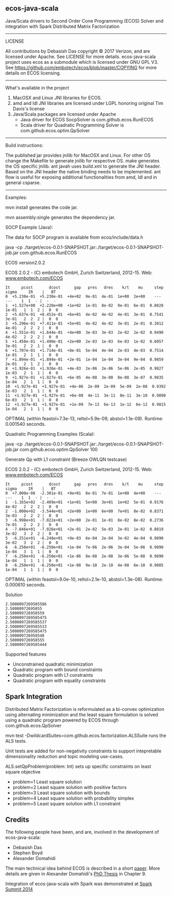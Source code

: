 ecos-java-scala
----

Java/Scala drivers to Second Order Cone Programming (ECOS) Solver and integration with Spark
Distributed Matrix Factorization

----
LICENSE

All contributions by Debasish Das copyright © 2017 Verizon, and are licensed under Apache. See 
LICENSE for more details. ecos-java-scala project uses ecos as a submodule which is licensed
under GNU GPL V3. See https://github.com/embotech/ecos/blob/master/COPYING for more details on
ECOS licensing.

----
What's available in the project

1. MacOSX and Linux JNI libraries for ECOS.
2. amd and ldl JNI libraries are licensed under LGPL honoring original Tim Davis's license
3. Java/Scala packages are licensed under Apache
   + Java driver for ECOS SocpSolver is com.github.ecos.RunECOS
   + Scala driver for Quadratic Programming Solver is com.github.ecos.optim.QpSolver

----
Build instructions: 

The published jar provides jnilib for MacOSX and Linux. For other OS change the
Makefile to generate jnilib for respective OS. make generates the OS specific
jnilib. ant javah uses build.xml to generate the JNI header. Based on the JNI header 
the native binding needs to be implemented. ant flow is useful for exposing additional
functionalities from amd, ldl and in general csparse.

----
Examples:

mvn install generates the code jar.

mvn assembly:single generates the dependency jar.

SOCP Example (Java):

The data for SOCP program is available from ecos/include/data.h

java -cp ./target/ecos-0.0.1-SNAPSHOT.jar:./target/ecos-0.0.1-SNAPSHOT-job.jar com.github.ecos.RunECOS

ECOS version2.0.2

ECOS 2.0.2 - (C) embotech GmbH, Zurich Switzerland, 2012-15. Web: www.embotech.com/ECOS

    It     pcost       dcost      gap   pres   dres    k/t    mu     step   sigma     IR    |   BT
    0  +5.230e-01  +5.230e-01  +4e+02  9e-01  4e-01  1e+00  2e+00    ---    ---    1  1  - |  -  -
    1  +1.527e+00  +2.220e+00  +1e+02  1e-01  8e-02  9e-01  6e-01  0.8028  1e-01   1  1  2 |  0  0
    2  +5.637e-01  +8.452e-01  +6e+01  4e-02  4e-02  4e-01  3e-01  0.7541  3e-01   2  2  2 |  0  0
    3  +5.296e-01  +7.411e-01  +5e+01  4e-02  4e-02  3e-01  2e-01  0.3012  4e-01   2  2  2 |  0  0
    4  +1.551e-01  +1.644e-01  +4e+00  3e-03  3e-03  2e-02  2e-02  0.9490  4e-02   2  2  2 |  0  0
    5  +1.458e-01  +1.490e-01  +2e+00  2e-03  1e-03  6e-03  1e-02  0.6057  3e-01   2  2  1 |  0  0
    6  +1.707e-01  +1.714e-01  +8e-01  5e-04  4e-04  2e-03  4e-03  0.7514  1e-01   2  1  1 |  0  0
    7  +1.894e-01  +1.894e-01  +2e-01  1e-04  1e-04  3e-04  9e-04  0.9859  2e-01   2  1  2 |  0  0
    8  +1.926e-01  +1.926e-01  +4e-03  2e-06  2e-06  5e-06  2e-05  0.9827  1e-03   2  1  1 |  0  0
    9  +1.927e-01  +1.927e-01  +6e-05  4e-08  3e-08  8e-08  3e-07  0.9835  1e-04   2  1  1 |  0  0
    10  +1.927e-01  +1.927e-01  +4e-06  2e-09  2e-09  5e-09  2e-08  0.9392  1e-03   2  1  1 |  0  0
    11  +1.927e-01  +1.927e-01  +6e-08  4e-11  3e-11  8e-11  3e-10  0.9890  6e-03   2  1  1 |  0  0
    12  +1.927e-01  +1.927e-01  +1e-09  7e-13  6e-13  1e-12  6e-12  0.9815  1e-04   2  1  1 |  0  0

OPTIMAL (within feastol=7.3e-13, reltol=5.9e-09, abstol=1.1e-09).
Runtime: 0.001540 seconds.

Quadratic Programming Examples (Scala):

java -cp ./target/ecos-0.0.1-SNAPSHOT.jar:./target/ecos-0.0.1-SNAPSHOT-job.jar com.github.ecos.optim.QpSolver 100

Generate Qp with L1 constraint (Breeze OWLQN testcase)

ECOS 2.0.2 - (C) embotech GmbH, Zurich Switzerland, 2012-15. Web: www.embotech.com/ECOS

    It     pcost       dcost      gap   pres   dres    k/t    mu     step   sigma     IR    |   BT
    0  +7.000e-08  -2.301e-01  +9e+01  8e-01  7e-01  1e+00  4e+00    ---    ---    1  1  - |  -  -
    1  -1.165e+02  -2.409e+01  +1e+01  5e+00  3e+01  1e+02  5e-01  0.9176  4e-02   2  2  2 |  0  0
    2  -1.000e+02  -3.544e+01  +2e+00  1e+00  6e+00  7e+01  8e-02  0.8371  3e-03   2  2  2 |  0  0
    3  -6.998e+01  -7.022e+01  +2e+00  2e-01  1e-01  8e-02  8e-02  0.2736  7e-01   2  2  2 |  0  0
    4  -7.046e+01  -7.026e+01  +2e-01  2e-02  5e-03  2e-01  1e-02  0.8819  3e-02   3  2  2 |  0  0
    5  -6.251e+01  -6.248e+01  +9e-03  6e-04  2e-04  3e-02  4e-04  0.9890  3e-02   3  2  2 |  0  0
    6  -6.250e+01  -6.250e+01  +1e-04  7e-06  2e-06  3e-04  5e-06  0.9890  1e-04   3  1  1 |  0  0
    7  -6.250e+01  -6.250e+01  +1e-06  8e-08  2e-08  3e-06  5e-08  0.9890  1e-04   1  1  1 |  0  0
    8  -6.250e+01  -6.250e+01  +1e-08  9e-10  2e-10  4e-08  6e-10  0.9885  1e-04   1  1  1 |  0  0

OPTIMAL (within feastol=9.0e-10, reltol=2.1e-10, abstol=1.3e-08).
Runtime: 0.000610 seconds.

Solution

    2.5000097269585586
    2.50000972695855
    2.500009726958559
    2.5000097269585475
    2.5000097269585537
    2.5000097269585533
    2.5000097269585475
    2.500009726958548
    2.500009726958555
    2.5000097269585444

Supported features

+ Unconstrained quadratic minimization
+ Quadratic program with bound constraints
+ Quadratic program with L1 constraints
+ Quadratic program with equality constraints

Spark Integration
----

Distributed Matrix Factorization is reformulated as a bi-convex optimization using alternating minimization and the
least square formulation is solved using a quadratic program powered by ECOS through com.github.ecos.QpSolver

mvn test -DwildcardSuites=com.github.ecos.factorization.ALSSuite runs the ALS tests. 

Unit tests are added for non-negativity constraints to support intepretable dimensionality reduction and topic
modeling use-cases.

ALS.setQpProblem(problem: Int) sets up specific constraints on least square objective
+ problem=1 Least square solution
+ problem=2 Least square solution with positive factors
+ problem=3 Least square solution with bounds
+ problem=4 Least square solution with probability simplex
+ problem=5 Least square solution with L1 constraint

Credits
----

The following people have been, and are, involved in the development of ecos-java-scala:

+ Debasish Das
+ Stephen Boyd
+ Alexander Domahidi

The main technical idea behind ECOS is described in a short [paper](http://www.stanford.edu/~boyd/papers/ecos.html). 
More details are given in Alexander Domahidi's [PhD Thesis](http://e-collection.library.ethz.ch/view/eth:7611?q=domahidi) in Chapter 9.

Integration of ecos-java-scala with Spark was demonstrated at [Spark Summit 2014](https://spark-summit.org/2014/quadratic-programing-solver-for-non-negative-matrix-factorization)


